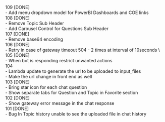 109 [DONE] \
    - Add menu dropdown model for PowerBI Dashboards and COE links  \
108 [DONE] \
    - Remove Topic Sub Header \
    - Add Carousel Control for Questions Sub Header \
107 [DONE] \
    - Remove base64 encoding \
106 [DONE] \
    - Retry in case of gateway timeout 504 - 2 times at interval of 10seconds \ 
105 [DONE] \
    - When bot is responding restrict unwanted actions \
104 \
    - Lambda update to generate the url to be uploaded to input_files \
    - Make the url change in front end as well \
103 [DONE] \
    - Bring star icon for each chat question \
    - Show separate tabs for Question and Topic in Favorite section \
102 [DONE] \
    - Show gateway error message in the chat response \
101 [DONE] \
    - Bug In Topic history unable to see the uploaded file in chat history